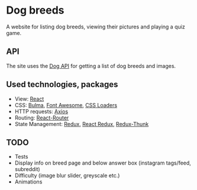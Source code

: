 # Dog breeds

A website for listing dog breeds, viewing their pictures and playing a quiz game.

## API

The site uses the [Dog API](https://dog.ceo/dog-api/) for getting a list of dog breeds and images.

## Used technologies, packages

- View: [React](https://reactjs.org/)
- CSS: [Bulma](https://bulma.io/), [Font Awesome](http://fontawesome.io/), [CSS Loaders](https://github.com/lukehaas/css-loaders)
- HTTP requests: [Axios](https://github.com/axios/axios)
- Routing: [React-Router](https://github.com/ReactTraining/react-router)
- State Management: [Redux](https://redux.js.org/), [React Redux](https://github.com/reactjs/react-redux), [Redux-Thunk](https://github.com/gaearon/redux-thunk)

## TODO

- Tests
- Display info on breed page and below answer box (instagram tags/feed, subreddit)
- Difficulty (image blur slider, greyscale etc.)
- Animations

